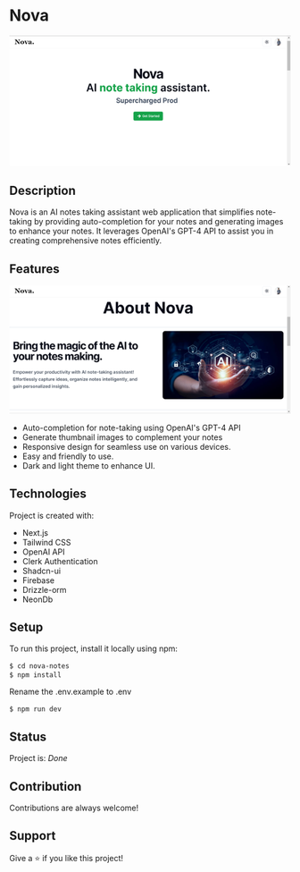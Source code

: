 # Nova

![alt text](image-1.png)

## Description

Nova is an AI notes taking assistant web application that simplifies note-taking by providing auto-completion for your notes and generating images to enhance your notes. It leverages OpenAI's GPT-4 API to assist you in creating comprehensive notes efficiently.

<!-- Add project features is My AI -->

## Features

![alt text](image-2.png)

- Auto-completion for note-taking using OpenAI's GPT-4 API
- Generate thumbnail images to complement your notes
- Responsive design for seamless use on various devices.
- Easy and friendly to use.
- Dark and light theme to enhance UI.

<!-- Add project technologies is My AI -->

## Technologies

Project is created with:

<!-- add stripe substiption -->
- Next.js
- Tailwind CSS
- OpenAI API
- Clerk Authentication
- Shadcn-ui
- Firebase
- Drizzle-orm
- NeonDb 
<!-- Add project setup is My AI -->

## Setup

To run this project, install it locally using npm:

```
$ cd nova-notes
$ npm install
```
Rename the .env.example to .env
```
$ npm run dev
```

<!-- Add project status is My AI -->

## Status

Project is: _Done_

<!-- Add project contribution is My AI -->

## Contribution

Contributions are always welcome!

<!-- Add project support is My AI -->

## Support

Give a ⭐️ if you like this project!